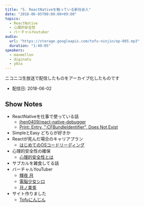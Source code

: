 ```yaml
---
title: "5. ReactNativeを触っている新社会人"
date: "2018-06-05T00:00:00+09:00"
topics:
  - ReactNative
  - 心理的安全性
  - バーチャルYoutuber
audio:
  url: "https://storage.googleapis.com/tofu-ninjin/ep-005.mp3"
  duration: "1:40:05"
speakers:
  - maxmellon
  - diginatu
  - y0za
---
```


ニコニコ生放送で配信したものをアーカイブ化したものです
- 配信日: 2018-06-02

## Show Notes
- ReactNativeを仕事で使っている話
    - [jhen0409/react-native-debugger](https://github.com/jhen0409/react-native-debugger)
    - [Print: Entry, ":CFBundleIdentifier", Does Not Exist](https://github.com/facebook/react-native/issues/14447)
- SimpleとEasy どちらが好きか
- Reactが死んだ場合のキャリアプラン
    - [はじめてのOSコードリーディング](http://gihyo.jp/book/2013/978-4-7741-5464-0)
- 心理的安全性の確保
    - [心理的安全性とは](https://bizhint.jp/keyword/101187)
- サブカルを雑食してる話
- バーチャルYouTuber
    - [輝夜 月](https://www.youtube.com/channel/UCQYADFw7xEJ9oZSM5ZbqyBw)
    - [電脳少女シロ](https://www.youtube.com/channel/UCLhUvJ_wO9hOvv_yYENu4fQ)
    - [月ノ美兎](https://www.youtube.com/channel/UCD-miitqNY3nyukJ4Fnf4_A)
- サイト作りました
    - [Tofuにんじん](https://tofu-ninjin.netlify.com/)
